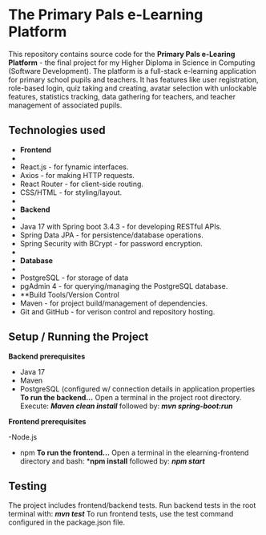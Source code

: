 # The Primary Pals e-Learning Platform

This repository contains source code for the **Primary Pals e-Learing Platform** - the final project for my Higher Diploma in Science in Computing (Software Development). 
The platform is a full-stack e-learning application for primary school pupils and teachers. 
It has features like user registration, role-based login, quiz taking and creating, avatar selection with unlockable features, statistics tracking, data gathering for teachers, and teacher management of associated pupils.

## Technologies used

- **Frontend**
- 
- React.js - for fynamic interfaces.
- Axios - for making HTTP requests.
- React Router - for client-side routing.
- CSS/HTML - for styling/layout.
- 
- **Backend**
- 
- Java 17 with Spring boot 3.4.3 - for developing RESTful APIs.
- Spring Data JPA - for persistence/database operations.
- Spring Security with BCrypt - for password encryption.
- 
- **Database**
- 
- PostgreSQL - for storage of data
- pgAdmin 4 - for querying/managing the PostgreSQL database.
- **Build Tools/Version Control
- Maven - for project build/management of dependencies.
- Git and GitHub - for verison control and repository hosting.

## Setup / Running the Project

**Backend prerequisites**

- Java 17
- Maven
- PostgreSQL (configured w/ connection details in application.properties
**To run the backend...**
Open a terminal in the project root directory. Execute:
***Maven clean install***
followed by:
***mvn spring-boot:run***

**Frontend prerequisites**

-Node.js
- npm
**To run the frontend...**
Open a terminal in the elearning-frontend directory and bash:
***npm install**
followed by:
***npm start***

## Testing

The project includes frontend/backend tests. Run backend tests in the root terminal with:
***mvn test***
To run frontend tests, use the test command configured in the package.json file.









